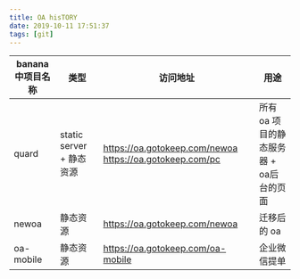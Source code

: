```yaml
---
title: OA hisTORY
date: 2019-10-11 17:51:37
tags: [git]
---
```



|  banana 中项目名称   | 类型  |  访问地址  | 用途 | 
|  ----  | ----  |  ----  |----  |
|  quard  | static server + 静态资源  |   https://oa.gotokeep.com/newoa https://oa.gotokeep.com/pc  | 所有 oa 项目的静态服务器 + oa后台的页面  |
|  newoa  | 静态资源  |   https://oa.gotokeep.com/newoa | 迁移后的 oa  |
|  oa-mobile  | 静态资源  |   https://oa.gotokeep.com/oa-mobile | 企业微信提单  |

